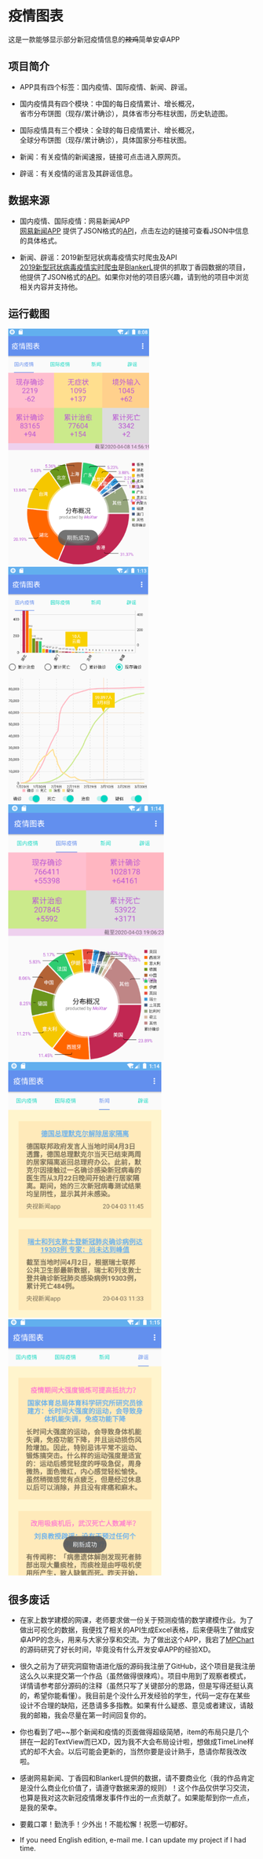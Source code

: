 # 疫情图表

这是一款能够显示部分新冠疫情信息的~~辣鸡~~简单安卓APP

## 项目简介

* APP具有四个标签：国内疫情、国际疫情、新闻、辟谣。

* 国内疫情具有四个模块：中国的每日疫情累计、增长概况，  
省市分布饼图（现存/累计确诊），具体省市分布柱状图，历史轨迹图。

* 国际疫情具有三个模块：全球的每日疫情累计、增长概况，  
全球分布饼图（现存/累计确诊），具体国家分布柱状图。

* 新闻：有关疫情的新闻速报，链接可点击进入原网页。

* 辟谣：有关疫情的谣言及其辟谣信息。

## 数据来源

* 国内疫情、国际疫情：网易新闻APP  
[网易新闻APP](https://wp.m.163.com/163/page/news/virus_report/index.html)
提供了JSON格式的[API](https://c.m.163.com/ug/api/wuhan/app/data/list-total)，点击左边的链接可查看JSON中信息的具体格式。

* 新闻、辟谣：2019新型冠状病毒疫情实时爬虫及API  
[2019新型冠状病毒疫情实时爬虫](https://github.com/BlankerL/DXY-COVID-19-Crawler)是[BlankerL](https://github.com/BlankerL)提供的抓取丁香园数据的项目，他提供了JSON格式的[API](https://lab.isaaclin.cn/nCoV/)。如果你对他的项目感兴趣，请到他的项目中浏览相关内容并支持他。

## 运行截图

![screenshot_1](https://raw.githubusercontent.com/MoXtar-1s/DiseaseCharts/master/screenshots/screenshot_1.png)
![screenshot_2](https://raw.githubusercontent.com/MoXtar-1s/DiseaseCharts/master/screenshots/screenshot_2.png)
![screenshot_3](https://raw.githubusercontent.com/MoXtar-1s/DiseaseCharts/master/screenshots/screenshot_3.png)
![screenshot_4](https://raw.githubusercontent.com/MoXtar-1s/DiseaseCharts/master/screenshots/screenshot_4.png)
![screenshot_5](https://raw.githubusercontent.com/MoXtar-1s/DiseaseCharts/master/screenshots/screenshot_5.png)

## 很多废话

* 在家上数学建模的网课，老师要求做一份关于预测疫情的数学建模作业。为了做出可视化的数据，我便找了相关的API生成Excel表格，后来便萌生了做成安卓APP的念头，用来与大家分享和交流。为了做出这个APP，我宕了[MPChart](https://github.com/PhilJay/MPAndroidChart)的源码研究了好长时间，毕竟没有什么开发安卓APP的经验XD。

* 很久之前为了研究洞窟物语进化版的源码我注册了GitHub，这个项目是我注册这么久以来提交第一个作品（虽然做得很辣鸡）。项目中用到了观察者模式，详情请参考部分源码的注释（虽然只写了关键部分的思路，但是写得还挺认真的，希望你能看懂）。我目前是个没什么开发经验的学生，代码一定存在某些设计不合理的缺陷，还恳请多多指教。如果有什么疑惑、意见或者建议，请敲我的邮箱，我会尽量在第一时间回复你的。

* 你也看到了吧~~那个新闻和疫情的页面做得超级简陋，item的布局只是几个拼在一起的TextView而已XD，因为我不大会布局设计啦，想做成TimeLine样式的却不大会。以后可能会更新的，当然你要是设计熟手，恳请你帮我改改啦。

* 感谢网易新闻、丁香园和BlankerL提供的数据，请不要商业化（我的作品肯定是没什么商业化价值了，请遵守数据来源的规则）！这个作品仅供学习交流，也算是我对这次新冠疫情爆发事件作出的一点贡献了。如果能帮到你一点点，是我的荣幸。

* 要戴口罩！勤洗手！少外出！不能松懈！祝愿一切都好。

* If you need English edition, e-mail me. I can update my project if I had time.
